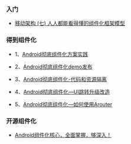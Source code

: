 

### 入门

- [移动架构 (七) 人人都能看得懂的组件化框架模型](https://juejin.im/post/5d5bcb85f265da03e369839d)

### 得到组件化

- 1、[Android彻底组件化方案实践](https://www.jianshu.com/p/1b1d77f58e84)

- 2、[Android彻底组件化demo发布](https://www.jianshu.com/p/59822a7b2fad)

- 3、[Android彻底组件化-代码和资源隔离](https://www.jianshu.com/p/c7459b59dcd5)

- 4、[Android彻底组件化—UI跳转升级改造](https://www.jianshu.com/p/03c498e05a46)

- 5、[Android彻底组件化—如何使用Arouter](https://www.jianshu.com/p/aa17cf4b2dca)

  
  
  

### 开源组件化

- [Android组件化核心，全面掌握，够深入！](https://mp.weixin.qq.com/s/gBImEZkIYg_NkWR5u-UZWQ)

